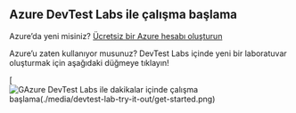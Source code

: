 ## Azure DevTest Labs ile çalışma başlama
Azure’da yeni misiniz? [Ücretsiz bir Azure hesabı oluşturun](https://azure.microsoft.com/free)

Azure’u zaten kullanıyor musunuz? DevTest Labs içinde yeni bir laboratuvar oluşturmak için aşağıdaki düğmeye tıklayın!

[![GAzure DevTest Labs ile dakikalar içinde çalışma başlama(./media/devtest-lab-try-it-out/get-started.png)](http://go.microsoft.com/fwlink/?LinkID=627034&clcid=0x409)


<!--HONumber=sep16_HO2-->


